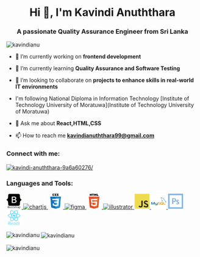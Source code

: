 <h1 align="center">Hi 👋, I'm Kavindi Anuththara</h1>
<h3 align="center">A passionate Quality Assurance Engineer from Sri Lanka</h3>

<p align="left"> <img src="https://komarev.com/ghpvc/?username=kavindianu&label=Profile%20views&color=0e75b6&style=flat" alt="kavindianu" /> </p>

- 🔭 I’m currently working on **frontend development**

- 🌱 I’m currently learning **Quality Assurance and Software Testing**

- 👯 I’m looking to collaborate on **projects to enhance skills in real-world IT environments**

- I'm following National Diploma in Information Technology [Institute of Technology University of Moratuwa](Institute of Technology University of Moratuwa)

- 💬 Ask me about **React,HTML,CSS**

- 📫 How to reach me **kavindianuththara99@gmail.com**

<h3 align="left">Connect with me:</h3>
<p align="left">
<a href="https://linkedin.com/in/kavindi-anuththara-9a6a60276/" target="blank"><img align="center" src="https://raw.githubusercontent.com/rahuldkjain/github-profile-readme-generator/master/src/images/icons/Social/linked-in-alt.svg" alt="kavindi-anuththara-9a6a60276/" height="30" width="40" /></a>
</p>

<h3 align="left">Languages and Tools:</h3>
<p align="left"> <a href="https://getbootstrap.com" target="_blank" rel="noreferrer"> <img src="https://raw.githubusercontent.com/devicons/devicon/master/icons/bootstrap/bootstrap-plain-wordmark.svg" alt="bootstrap" width="40" height="40"/> </a> <a href="https://www.chartjs.org" target="_blank" rel="noreferrer"> <img src="https://www.chartjs.org/media/logo-title.svg" alt="chartjs" width="40" height="40"/> </a> <a href="https://www.w3schools.com/css/" target="_blank" rel="noreferrer"> <img src="https://raw.githubusercontent.com/devicons/devicon/master/icons/css3/css3-original-wordmark.svg" alt="css3" width="40" height="40"/> </a> <a href="https://www.figma.com/" target="_blank" rel="noreferrer"> <img src="https://www.vectorlogo.zone/logos/figma/figma-icon.svg" alt="figma" width="40" height="40"/> </a> <a href="https://www.w3.org/html/" target="_blank" rel="noreferrer"> <img src="https://raw.githubusercontent.com/devicons/devicon/master/icons/html5/html5-original-wordmark.svg" alt="html5" width="40" height="40"/> </a> <a href="https://www.adobe.com/in/products/illustrator.html" target="_blank" rel="noreferrer"> <img src="https://www.vectorlogo.zone/logos/adobe_illustrator/adobe_illustrator-icon.svg" alt="illustrator" width="40" height="40"/> </a> <a href="https://developer.mozilla.org/en-US/docs/Web/JavaScript" target="_blank" rel="noreferrer"> <img src="https://raw.githubusercontent.com/devicons/devicon/master/icons/javascript/javascript-original.svg" alt="javascript" width="40" height="40"/> </a> <a href="https://www.mysql.com/" target="_blank" rel="noreferrer"> <img src="https://raw.githubusercontent.com/devicons/devicon/master/icons/mysql/mysql-original-wordmark.svg" alt="mysql" width="40" height="40"/> </a> <a href="https://www.photoshop.com/en" target="_blank" rel="noreferrer"> <img src="https://raw.githubusercontent.com/devicons/devicon/master/icons/photoshop/photoshop-line.svg" alt="photoshop" width="40" height="40"/> </a> <a href="https://reactjs.org/" target="_blank" rel="noreferrer"> <img src="https://raw.githubusercontent.com/devicons/devicon/master/icons/react/react-original-wordmark.svg" alt="react" width="40" height="40"/> </a> </p>

<p><img align="left" src="https://github-readme-stats.vercel.app/api/top-langs?username=kavindianu&show_icons=true&locale=en&layout=compact" alt="kavindianu" /></p>

<p>&nbsp;<img align="center" src="https://github-readme-stats.vercel.app/api?username=kavindianu&show_icons=true&locale=en" alt="kavindianu" /></p>

<p><img align="center" src="https://github-readme-streak-stats.herokuapp.com/?user=kavindianu&" alt="kavindianu" /></p>
